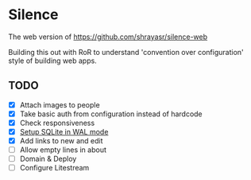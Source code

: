 # Silence

The web version of https://github.com/shrayasr/silence-web

Building this out with RoR to understand 'convention over configuration' style of building web apps.

## TODO 

- [X] Attach images to people
- [X] Take basic auth from configuration instead of hardcode
- [X] Check responsiveness 
- [X] [Setup SQLite in WAL mode](https://stackoverflow.com/a/56286515)
- [X] Add links to new and edit
- [ ] Allow empty lines in about
- [ ] Domain & Deploy
- [ ] Configure Litestream
